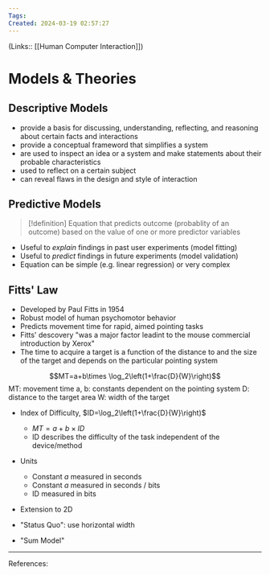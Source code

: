 ```yaml
---
Tags: 
Created: 2024-03-19 02:57:27
---
```

(Links:: [[Human Computer Interaction]])
# Models & Theories
## Descriptive Models
- provide a basis for discussing, understanding, reflecting, and reasoning about certain facts and interactions
- provide a conceptual frameword that simplifies a system
- are used to inspect an idea or a system and make statements about their probable characteristics
- used to reflect on a certain subject
- can reveal flaws in the design and style of interaction
## Predictive Models
> [!definition]
> Equation that predicts outcome (probablity of an outcome) based on the value of one or more predictor variables

- Useful to *explain* findings in past user experiments (model fitting)
- Useful to *predict* findings in future experiments (model validation)
- Equation can be simple (e.g. linear regression) or very complex
## Fitts' Law
- Developed by Paul Fitts in 1954
- Robust model of human psychomotor behavior
- Predicts movement time for rapid, aimed pointing tasks
- Fitts' descovery "was a major factor leadint to the mouse commercial introduction by Xerox"
- The time to acquire a target is a function of the distance to and the size of the target and depends on the particular pointing system

$$MT=a+b\times \log_2\left(1+\frac{D}{W}\right)$$
MT: movement time
a, b: constants dependent on the pointing system
D: distance to the target area
W: width of the target

- Index of Difficulty, $ID=\log_2\left(1+\frac{D}{W}\right)$
	- $MT=a+b\times ID$
	- ID describes the difficulty of the task independent of the device/method
- Units
	- Constant $a$ measured in seconds
	- Constant $a$ measured in seconds / bits
	- ID measured in bits

- Extension to 2D
- "Status Quo": use horizontal width
- "Sum Model"

---
References:
